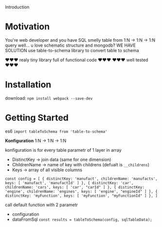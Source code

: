 Introduction

# Motivation

  You're web developer and you have SQL smelly table from 1:N → 1:N → 1:N query
  well... u love schematic structure and mongodb?
  WE HAVE SOLUTION
  use table-to-schema library to convert table to schema

  ♥♥♥ realy tiny library full of functional code ♥♥♥
  ♥♥♥ well tested ♥♥♥

# Installation

download:
`npm install webpack --save-dev`

# Getting Started
es6
`import tableToSchema from 'table-to-schema'`

**Konfiguration**
1:N → 1:N → 1:N

konfiguration is for every table
parametr of 1 layer in array
* DistinctKey → join data (same for one dimension)
* ChildrenName → name of key with childrens (defualt is `__childrens`)
* Keys → array of all visible columns

` const config = [
  { distinctKey: 'manufact',
    childrenName: 'manufacts',
    keys: [ 'manufact', 'manufactId' ]
  },
  { distinctKey: 'car',
    childrenName: 'cars',
    keys: [ 'car', "carId" ]
  },
  { distinctKey: 'engine',
    childrenName: 'engines',
    keys: [ 'engine', "engineId" ]
  },
  { distinctKey: 'myFunction',
    keys: [ 'myFunction', "myFunctionId" ]
  },
] `

call default function with 2 parametr
 * configuration
 * dataFromSql
`const results = tableToSchema(config, sqlTableData);`
